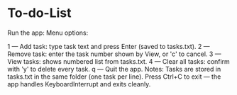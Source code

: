 # To-do-List
Run the app:
Menu options:

1 — Add task: type task text and press Enter (saved to tasks.txt).
2 — Remove task: enter the task number shown by View, or 'c' to cancel.
3 — View tasks: shows numbered list from tasks.txt.
4 — Clear all tasks: confirm with 'y' to delete every task.
q — Quit the app.
Notes:
Tasks are stored in tasks.txt in the same folder (one task per line).
Press Ctrl+C to exit — the app handles KeyboardInterrupt and exits cleanly.
